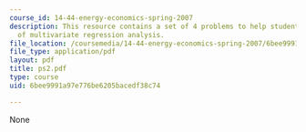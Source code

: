 ```yaml
---
course_id: 14-44-energy-economics-spring-2007
description: This resource contains a set of 4 problems to help students review knowledge
  of multivariate regression analysis.
file_location: /coursemedia/14-44-energy-economics-spring-2007/6bee9991a97e776be6205bacedf38c74_ps2.pdf
file_type: application/pdf
layout: pdf
title: ps2.pdf
type: course
uid: 6bee9991a97e776be6205bacedf38c74

---
```

None